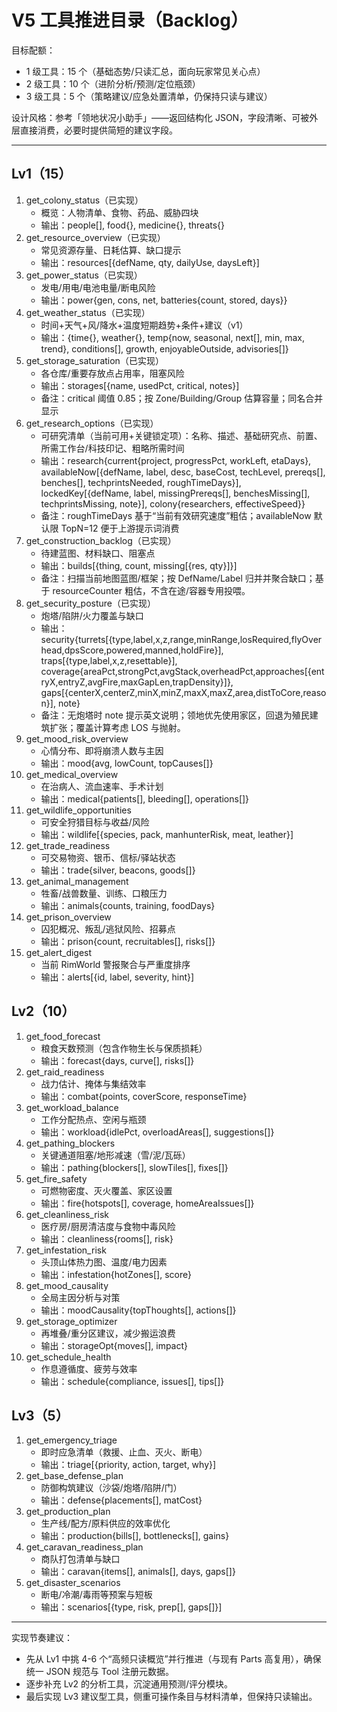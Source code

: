 # V5 工具推进目录（Backlog）

目标配额：
- 1 级工具：15 个（基础态势/只读汇总，面向玩家常见关心点）
- 2 级工具：10 个（进阶分析/预测/定位瓶颈）
- 3 级工具：5 个（策略建议/应急处置清单，仍保持只读与建议）

设计风格：参考「领地状况小助手」——返回结构化 JSON，字段清晰、可被外层直接消费，必要时提供简短的建议字段。

---

## Lv1（15）
1. get_colony_status（已实现）
   - 概览：人物清单、食物、药品、威胁四块
   - 输出：people[], food{}, medicine{}, threats{}
2. get_resource_overview（已实现）
   - 常见资源存量、日耗估算、缺口提示
   - 输出：resources[{defName, qty, dailyUse, daysLeft}]
3. get_power_status（已实现）
   - 发电/用电/电池电量/断电风险
   - 输出：power{gen, cons, net, batteries{count, stored, days}}
4. get_weather_status（已实现）
   - 时间+天气+风/降水+温度短期趋势+条件+建议（v1）
   - 输出：{time{}, weather{}, temp{now, seasonal, next[], min, max, trend}, conditions[], growth, enjoyableOutside, advisories[]}
5. get_storage_saturation（已实现）
   - 各仓库/重要存放点占用率，阻塞风险
   - 输出：storages[{name, usedPct, critical, notes}]
   - 备注：critical 阈值 0.85；按 Zone/Building/Group 估算容量；同名合并显示
6. get_research_options（已实现）
   - 可研究清单（当前可用+关键锁定项）：名称、描述、基础研究点、前置、所需工作台/科技印记、粗略所需时间
   - 输出：research{current{project, progressPct, workLeft, etaDays}, availableNow[{defName, label, desc, baseCost, techLevel, prereqs[], benches[], techprintsNeeded, roughTimeDays}], lockedKey[{defName, label, missingPrereqs[], benchesMissing[], techprintsMissing, note}], colony{researchers, effectiveSpeed}}
   - 备注：roughTimeDays 基于“当前有效研究速度”粗估；availableNow 默认限 TopN=12 便于上游提示词消费
7. get_construction_backlog（已实现）
   - 待建蓝图、材料缺口、阻塞点
   - 输出：builds[{thing, count, missing[{res, qty}]}]
   - 备注：扫描当前地图蓝图/框架；按 DefName/Label 归并并聚合缺口；基于 resourceCounter 粗估，不含在途/容器专用投喂。
8. get_security_posture（已实现）
   - 炮塔/陷阱/火力覆盖与缺口
   - 输出：security{turrets[{type,label,x,z,range,minRange,losRequired,flyOverhead,dpsScore,powered,manned,holdFire}], traps[{type,label,x,z,resettable}], coverage{areaPct,strongPct,avgStack,overheadPct,approaches[{entryX,entryZ,avgFire,maxGapLen,trapDensity}]}, gaps[{centerX,centerZ,minX,minZ,maxX,maxZ,area,distToCore,reason}], note}
   - 备注：无炮塔时 note 提示英文说明；领地优先使用家区，回退为殖民建筑扩张；覆盖计算考虑 LOS 与抛射。 
9. get_mood_risk_overview
   - 心情分布、即将崩溃人数与主因
   - 输出：mood{avg, lowCount, topCauses[]}
10. get_medical_overview
    - 在治病人、流血速率、手术计划
    - 输出：medical{patients[], bleeding[], operations[]}
11. get_wildlife_opportunities
    - 可安全狩猎目标与收益/风险
    - 输出：wildlife[{species, pack, manhunterRisk, meat, leather}]
12. get_trade_readiness
    - 可交易物资、银币、信标/驿站状态
    - 输出：trade{silver, beacons, goods[]}
13. get_animal_management
    - 牲畜/战兽数量、训练、口粮压力
    - 输出：animals{counts, training, foodDays}
14. get_prison_overview
    - 囚犯概况、叛乱/逃狱风险、招募点
    - 输出：prison{count, recruitables[], risks[]}
15. get_alert_digest
    - 当前 RimWorld 警报聚合与严重度排序
    - 输出：alerts[{id, label, severity, hint}]

## Lv2（10）
1. get_food_forecast
   - 粮食天数预测（包含作物生长与保质损耗）
   - 输出：forecast{days, curve[], risks[]}
2. get_raid_readiness
   - 战力估计、掩体与集结效率
   - 输出：combat{points, coverScore, responseTime}
3. get_workload_balance
   - 工作分配热点、空闲与瓶颈
   - 输出：workload{idlePct, overloadAreas[], suggestions[]}
4. get_pathing_blockers
   - 关键通道阻塞/地形减速（雪/泥/瓦砾）
   - 输出：pathing{blockers[], slowTiles[], fixes[]}
5. get_fire_safety
   - 可燃物密度、灭火覆盖、家区设置
   - 输出：fire{hotspots[], coverage, homeAreaIssues[]}
6. get_cleanliness_risk
   - 医疗房/厨房清洁度与食物中毒风险
   - 输出：cleanliness{rooms[], risk}
7. get_infestation_risk
   - 头顶山体热力图、温度/电力因素
   - 输出：infestation{hotZones[], score}
8. get_mood_causality
   - 全局主因分析与对策
   - 输出：moodCausality{topThoughts[], actions[]}
9. get_storage_optimizer
   - 再堆叠/重分区建议，减少搬运浪费
   - 输出：storageOpt{moves[], impact}
10. get_schedule_health
    - 作息遵循度、疲劳与效率
    - 输出：schedule{compliance, issues[], tips[]}

## Lv3（5）
1. get_emergency_triage
   - 即时应急清单（救援、止血、灭火、断电）
   - 输出：triage[{priority, action, target, why}]
2. get_base_defense_plan
   - 防御构筑建议（沙袋/炮塔/陷阱/门）
   - 输出：defense{placements[], matCost}
3. get_production_plan
   - 生产线/配方/原料供应的效率优化
   - 输出：production{bills[], bottlenecks[], gains}
4. get_caravan_readiness_plan
   - 商队打包清单与缺口
   - 输出：caravan{items[], animals[], days, gaps[]}
5. get_disaster_scenarios
   - 断电/冷潮/毒雨等预案与短板
   - 输出：scenarios[{type, risk, prep[], gaps[]}]

---

实现节奏建议：
- 先从 Lv1 中挑 4-6 个“高频只读概览”并行推进（与现有 Parts 高复用），确保统一 JSON 规范与 Tool 注册元数据。
- 逐步补充 Lv2 的分析工具，沉淀通用预测/评分模块。
- 最后实现 Lv3 建议型工具，侧重可操作条目与材料清单，但保持只读输出。
